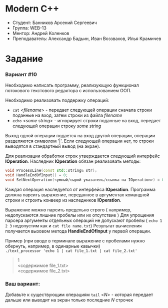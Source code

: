 # Modern C++

- Студент: Банников Арсений Сергеевич
- Группа: WEB-13
- Ментор: Андрей Коленков
- Преподаватель: Александр Бадьин, Иван Воззвахов, Илья Крамичев

# Задание

### Вариант #10

​Необходимо написать программу, реализующую функционал потокового текстового редактора с использованием ООП.

Необходимо реализовать поддержку операций:
 - `cat` <*filename*> - передает следующей операции сначала строки поданные на вход, затем строки из файла *filename*
 - `echo` <*some string*> - игнорирует строки поданные на вход, передает следующей операции строку *some string*

Выход одной операции подается на вход другой операции, операции разделяются символом '|'.
Если следующей операции нет, то строки выводятся в стандартный вывод (на экран).

Для реализации обработки строк утверждается следующий интерфейс **IOperation**.
Наследник **IOperation** обязан реализовать методы:

```c++
void ProcessLine(const std::string& str);
void HandleEndOfInput() = 0;
void SetNextOperation(<умный/сырой указатель/ссылка на IOperation>) = 0;
```

Каждая операция наследуется от интерфейса **IOperation**.
Программа должна парсить выражение, переданное в аргументах командной строки и строить конвеер из наследников **IOperation**.

Выражение можно парсить предельно строго ( например, недопускаются лишние пробелы или их отсутствие )
Для упрощения парсера аргументы отдельных операций не допускают пробелы ( `echo 1 2 3` недопустим как и `cat file name.txt`)
Результат вычисления получается вызовом метода **HandleEndOfInput** у первой операции.

Пример (при вводе в терминале выражение с пробелами нужно обернуть, например, в одинарные кавычки) \
`./text_processor 'echo 1 | cat file_1.txt | cat file_2.txt'`
> 1 \
> <содержимое file_1.txt> \
> <содержимое file_2.txt>

### Ваш вариант:
Добавьте к существующим операциям `tail` <*N*> - которая передает дальше или выводит на экран только последние *N* строчек

